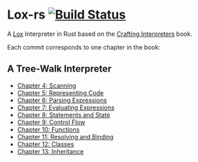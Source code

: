 # Lox-rs [![Build Status](https://travis-ci.com/jeschkies/lox-rs.svg?branch=master)](https://travis-ci.com/jeschkies/lox-rs)

A [Lox](http://craftinginterpreters.com/the-lox-language.html) Interpreter in Rust based on the
[Crafting Interpreters](http://craftinginterpreters.com) book.

Each commit corresponds to one chapter in the book:

## A Tree-Walk Interpreter
  * [Chapter 4: Scanning](https://github.com/jeschkies/lox-rs/commit/9fef15e73fdf57a3e428bb074059c7e144e257f7)
  * [Chapter 5: Representing Code](https://github.com/jeschkies/lox-rs/commit/0156a95b4bf448dbff9cb4341a2339b741a163ca)
  * [Chapter 6: Parsing Expressions](https://github.com/jeschkies/lox-rs/commit/9508c9d887a88540597d314520ae6aa045256e7d)
  * [Chapter 7: Evaluating Expressions](https://github.com/jeschkies/lox-rs/commit/fd90ef985c88832c9af6f193e0614e41dd13ef28)
  * [Chapter 8: Statements and State](https://github.com/jeschkies/lox-rs/commit/941cbba900acb5876dbe6031b24ef31ff81ca99e)
  * [Chapter 9: Control Flow](https://github.com/jeschkies/lox-rs/commit/d1f8d67f65fa4d66e24e654fec7bd8d1529b124d)
  * [Chapter 10: Functions](https://github.com/jeschkies/lox-rs/commit/0e10d13944a6cd77d37f9cdf393ed81ba9573172)
  * [Chapter 11: Resolving and Binding](https://github.com/jeschkies/lox-rs/commit/bd2952230567df568d77855f730540462f350a45)
  * [Chapter 12: Classes](https://github.com/jeschkies/lox-rs/commit/337896b3dae4087ad889dca2f3cca32ed025134b)
  * [Chapter 13: Inheritance](https://github.com/jeschkies/lox-rs/commit/0207ecc8fca1af20667c69cefb4fa5f277330ca3)